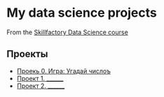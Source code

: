 # My data science projects
From the [Skillfactory Data Science course](https://apps.skillfactory.ru/data-scientist)

## Проекты

* [Проекь 0. Игра: Угадай числоъ](https://apps.skillfactory.ru/)
* [Проект 1. ______](_____)
* [Проект 2. ______](_____)